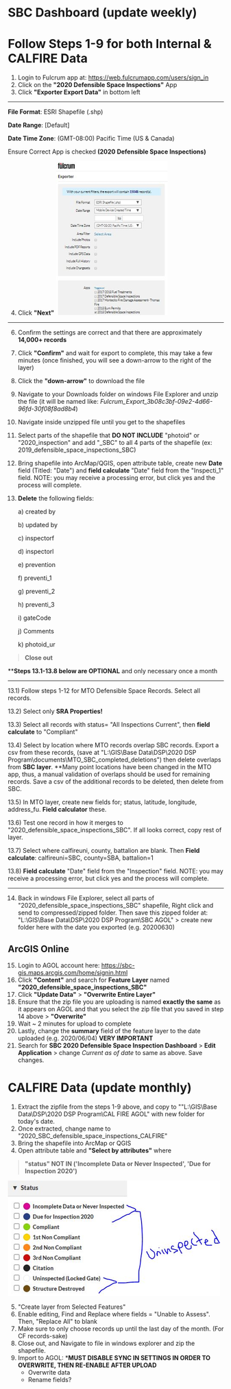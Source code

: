 # SBC Dashboard (update weekly)
# Follow Steps 1-9 for both Internal & CALFIRE Data

1) Login to Fulcrum app at: https://web.fulcrumapp.com/users/sign_in
2) Click on the __"2020 Defensible Space Inspections"__ App
3) Click __"Exporter Export Data"__ in bottom left

___

__File Format__: ESRI Shapefile (.shp)

__Date Range__: [Default]

__Date Time Zone__: (GMT-08:00) Pacific Time (US & Canada)

Ensure Correct App is checked __(2020 Defensible Space Inspections)__

4) Click __"Next"__
![alt text](https://github.com/sbcfiregis/photos/blob/master/fulcrum_screenshot.JPG?raw=true)

---

6) Confirm the settings are correct and that there are approximately __14,000+ records__
7) Click __"Confirm"__ and wait for export to complete, this may take a few minutes (once finished, you will see a down-arrow to the right of the layer)
8) Click the __"down-arrow"__ to download the file
9) Navigate to your Downloads folder on windows File Explorer and unzip the file (it will be named like: *Fulcrum_Export_3b08c3bf-09e2-4d66-96fd-30f08f8ad8b4*)
10) Navigate inside unzipped file until you get to the shapefiles
11) Select parts of the shapefile that __DO NOT INCLUDE__ "photoid" or "2020_inspection" and add "_SBC" to all 4 parts of the shapefile
(ex: 2019_defensible_space_inspections_SBC)
12) Bring shapefile into ArcMap/QGIS, open attribute table, create new __Date__ field (Titled: "Date") and __field calculate__ "Date" field from the "Inspecti_1" field.  NOTE: you may receive a processing error, but click yes and the process will complete.  
13) __Delete__ the following fields:

    a) created by

    b) updated by 
    
    c) inspectorf 
    
    d) inspectorl

    e) prevention 
    
    f) preventi_1 
    
    g) preventi_2 
    
    h) preventi_3 
    
    i) gateCode 
    
    j) Comments
    
    k) photoid_ur  
    
> __Close out__ 

**__Steps 13.1-13.8 below are OPTIONAL__ and only necessary once a month
____________________________________________________________________________
13.1) Follow steps 1-12 for MTO Defensible Space Records.  Select all records.
    
13.2) Select only __SRA Properties!__
    
13.3) Select all records with status= "All Inspections Current", then __field calculate__ to "Compliant"
    
13.4) Select by location where MTO records overlap SBC records.  Export a csv from these records, (save at "L:\GIS\Base Data\DSP\2020 DSP Program\documents\MTO_SBC_completed_deletions") then delete overlaps from __SBC layer__.  **Many point locations have been changed in the MTO app, thus, a manual validation of overlaps should be used for remaining records.  Save a csv of the additional records to be deleted, then delete from SBC.

13.5) In MTO layer, create new fields for; status, latitude, longitude, address_fu.  __Field calculator__ these.

13.6) Test one record in how it merges to "2020_defensible_space_inspections_SBC".  If all looks correct, copy rest of layer.

13.7) Select where calfireuni, county, battalion are blank.  Then __Field calculate__: calfireuni=SBC, county=SBA, battalion=1

13.8) __Field calculate__ "Date" field from the "Inspection" field.  NOTE: you may receive a processing error, but click yes and the process will complete.
_____________________________________________________________________________
14) Back in windows File Explorer, select all parts of "2020_defensible_space_inspections_SBC" shapefile, Right click and send to compressed/zipped folder.  Then save this zipped folder at: "L:\GIS\Base Data\DSP\2020 DSP Program\SBC AGOL" > create new folder here with the date you exported (e.g. 20200630)
## ArcGIS Online
15) Login to AGOL account here: https://sbc-gis.maps.arcgis.com/home/signin.html
16) Click __"Content"__ and search for __Feature Layer__ named __"2020_defensible_space_inspections_SBC"__
17) Click __"Update Data"__ > __"Overwrite Entire Layer"__
18) Ensure that the zip file you are uploading is named __exactly the same__ as it appears on AGOL and that you select the zip file that you saved in step 14 above > __"Overwrite"__
19) Wait ~ 2 minutes for upload to complete
20) Lastly, change the __summary__ field of the feature layer to the date uploaded (e.g. 2020/06/04) __VERY IMPORTANT__
21) Search for __SBC 2020 Defensible Space Inspection Dashboard__ > __Edit Application__ > change _Current as of date_ to same as above.  Save changes.

# CALFIRE Data (update monthly)
1) Extract the zipfile from the steps 1-9 above, and copy to ""L:\GIS\Base Data\DSP\2020 DSP Program\CAL FIRE AGOL" with new folder for today's date.
2) Once extracted, change name to "2020_SBC_defensible_space_inspections_CALFIRE"
3) Bring the shapefile into ArcMap or QGIS
4) Open attribute table and  __"Select by attributes"__ where
> __"status" NOT IN ('Incomplete Data or Never Inspected', 'Due for Inspection 2020')__

![alt text](https://github.com/sbcfiregis/photos/blob/master/dsp.JPG?raw=true)

5) "Create layer from Selected Features"
6) Enable editing, Find and Replace where fields = "Unable to Assess".   Then, "Replace All" to blank
7) Make sure to only choose records up until the last day of the month.  (For CF records-sake) 
8) Close out, and Navigate to file in windows explorer and zip the shapefile.
9) Import to AGOL: ***MUST DISABLE SYNC IN SETTINGS IN ORDER TO OVERWRITE, THEN RE-ENABLE AFTER UPLOAD**
    - Overwrite data
    - Rename fields?
